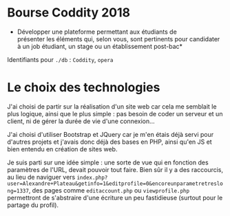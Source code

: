 # Bourse Coddity 2018

* Développer une plateforme permettant aux étudiants de présenter les éléments qui, selon vous, sont pertinents pour candidater à un job étudiant, un stage ou un établissement post-bac*

Identifiants pour `./db` : `Coddity`, `opera`

# Le choix des technologies

J'ai choisi de partir sur la réalisation d'un site web car cela me semblait le plus logique, ainsi que le plus simple : pas besoin de coder un serveur et un client, ni de gérer la durée de vie d'une connexion...

J'ai choisi d'utiliser Bootstrap et JQuery car je m'en étais déjà servi pour d'autres projets et j'avais donc déjà des bases en PHP, ainsi qu'en JS et bien entendu en création de sites web.

Je suis parti sur une idée simple : une sorte de vue qui en fonction des paramètres de l'URL, devait pouvoir tout faire. Bien sûr il y a des raccourcis, au lieu de naviguer vers `index.php?user=Alexandre+Plateau&getinfo=1&editprofile=0&encoreunparametretreslong=1337`, des pages comme `editaccount.php` ou `viewprofile.php` permettront de s'abstraire d'une écriture un peu fastidieuse (surtout pour le partage du profil).